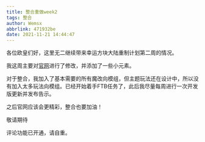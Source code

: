 ```yaml
---
title: 整合重做week2
tags: 整合
author: Wemsx
abbrlink: 471932be
date: 2021-11-21 14:44:47
---
```


各位欧皇们好，这里无二继续带来幸运方块大陆重制计划第二周的情况。

我这周主要对[官网](wemsx.tk)进行了修改，并添加了一些小元素。

对于整合，我加入了基本需要的所有魔改向模组，但主题玩法还在设计中，所以没有加入太多玩法向模组。已经开始着手FTB任务了，此后我尽量每周进行一次开发版更新并发布告示。

之后官网应该会更精彩，整合也要加油！

敬请期待

评论功能已开通，请自重。
